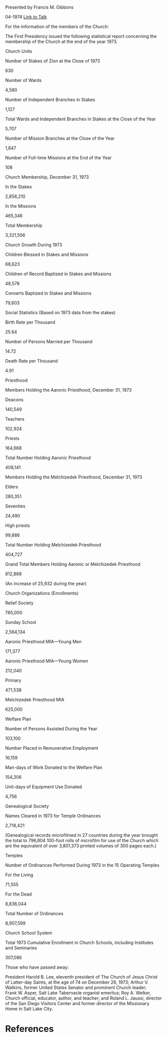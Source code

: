 Presented by Francis M. Gibbons

04-1974
[Link to Talk](https://www.churchofjesuschrist.org/study/general-conference/1974/04/statistical-report-1973?lang=eng)

For the information of the members of the Church:

The First Presidency issued the following statistical report concerning the membership of the Church at the end of the year 1973.





Church Units





Number of Stakes of Zion at the Close of 1973



630



Number of Wards



4,580



Number of Independent Branches in Stakes



1,127



Total Wards and Independent Branches in Stakes at the Close of the Year



5,707



Number of Mission Branches at the Close of the Year



1,847



Number of Full-time Missions at the End of the Year



108









Church Membership, December 31, 1973





In the Stakes



2,856,210



In the Missions



465,346



Total Membership



3,321,556









Church Growth During 1973





Children Blessed in Stakes and Missions



68,623



Children of Record Baptized in Stakes and Missions



48,578



Converts Baptized in Stakes and Missions



79,603









Social Statistics (Based on 1973 data from the stakes)





Birth Rate per Thousand



25.64



Number of Persons Married per Thousand



14.72



Death Rate per Thousand



4.91









Priesthood







Members Holding the Aaronic Priesthood, December 31, 1973





Deacons



140,549



Teachers



102,924



Priests



164,668



Total Number Holding Aaronic Priesthood



408,141









Members Holding the Melchizedek Priesthood, December 31, 1973





Elders



280,351



Seventies



24,490



High priests



99,886



Total Number Holding Melchizedek Priesthood



404,727



Grand Total Members Holding Aaronic or Melchizedek Priesthood



812,868



(An increase of 25,932 during the year)









Church Organizations (Enrollments)





Relief Society



785,000



Sunday School



2,564,134



Aaronic Priesthood MIA—Young Men



171,377



Aaronic Priesthood MIA—Young Women



212,040



Primary



471,538



Melchizedek Priesthood MIA



625,000









Welfare Plan





Number of Persons Assisted During the Year



103,100



Number Placed in Remunerative Employment



16,159



Man-days of Work Donated to the Welfare Plan



154,306



Unit-days of Equipment Use Donated



4,756









Genealogical Society





Names Cleared in 1973 for Temple Ordinances



2,718,421



(Genealogical records microfilmed in 27 countries during the year brought the total to 796,804 100-foot rolls of microfilm for use of the Church which are the equivalent of over 3,801,373 printed volumes of 300 pages each.)







Temples



Number of Ordinances Performed During 1973 in the 15 Operating Temples



For the Living



71,555



For the Dead



8,836,044



Total Number of Ordinances



8,907,599









Church School System





Total 1973 Cumulative Enrollment in Church Schools, including Institutes and Seminaries



307,086









Those who have passed away:



President Harold B. Lee, eleventh president of The Church of Jesus Christ of Latter-day Saints, at the age of 74 on December 26, 1973; Arthur V. Watkins, former United States Senator and prominent Church leader; Frank W. Asper, Salt Lake Tabernacle organist emeritus; Roy A. Welker, Church official, educator, author, and teacher; and Roland L. Jaussi, director of the San Diego Visitors Center and former director of the Missionary Home in Salt Lake City.

# References
